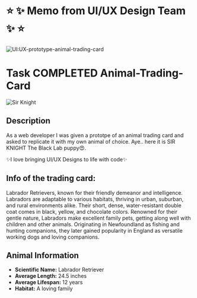 # ⭐️ ✨ Memo from UI/UX Design Team ✨ ⭐️
![UI:UX-prototype-animal-trading-card](https://github.com/teli203/animal-trading-card/assets/68035449/ac88f9f9-7bd9-4408-9257-a87be0988ad1)

# Task COMPLETED Animal-Trading-Card
![Sir Knight](https://github.com/teli203/animal-trading-card/assets/68035449/05f50f45-f33d-46ca-8c52-0556b7967d92)

## Description
As a web developer I was given a prototpe of an animal trading card and asked to replicate it with my own animal of choice. Aye.. here it is SIR KNIGHT The Black Lab puppy😍.

✨I love bringing UI/UX Designs to life with code✨

## Info of the trading card:
Labrador Retrievers, known for their friendly demeanor and intelligence. Labradors are adaptable to various habitats, thriving in urban, suburban, and rural environments alike. Their short, dense, water-resistant double coat comes in black, yellow, and chocolate colors. Renowned for their gentle nature, Labradors make excellent family pets, getting along well with children and other animals. Originating in Newfoundland as fishing and hunting companions, they later gained popularity in England as versatile working dogs and loving companions.

## Animal Information
- **Scientific Name:** Labrador Retriever
- **Average Length:** 24.5 inches
- **Average Lifespan:** 12 years
- **Habitat:** A loving family
 

